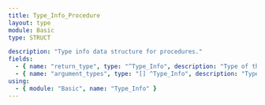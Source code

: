 ```yaml
---
title: Type_Info_Procedure
layout: type
module: Basic
type: STRUCT

description: "Type info data structure for procedures."
fields:
  - { name: "return_type", type: "^Type_Info", description: "Type of the function result." }
  - { name: "argument_types", type: "[] ^Type_Info", description: "Type info for each of the arguments to the function (if any)." }
using:
  - { module: "Basic", name: "Type_Info" }
---
```

